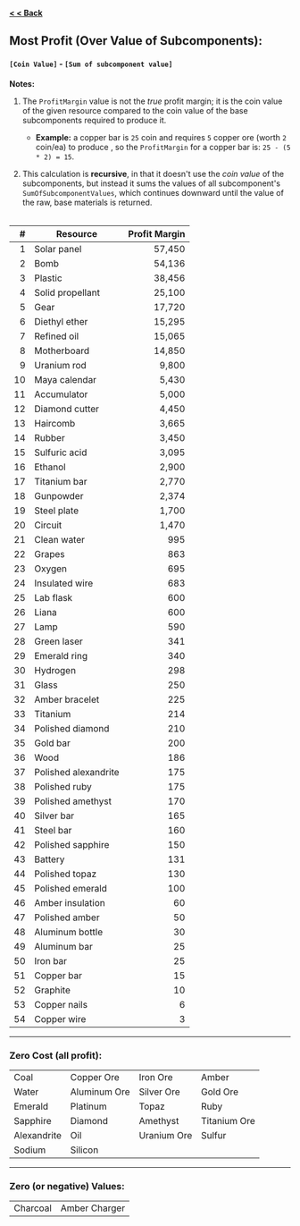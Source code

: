 **[< < Back](https://smithsoniandsp.github.io/DeeptownResourcesCalculator/)**  

## Most Profit (Over Value of Subcomponents):
#### `[Coin Value]` - `[Sum of subcomponent value]`

**Notes:** 

1. The `ProfitMargin` value is not the *true* profit margin; it is the coin value of the given resource
  compared to the coin value of the base subcomponents required to produce it.  
   * **Example:** a copper bar is `25` coin and requires `5` copper ore (worth `2` coin/ea) to produce , so the 
  `ProfitMargin` for a copper bar is: `25 - (5 * 2) = 15`.  

2. This calculation is **recursive**, in that it doesn't use the *coin value* of the subcomponents, but instead it 
   sums the values of all subcomponent's `SumOfSubcomponentValues`, which continues downward until the value
   of the raw, base materials is returned.  
   &nbsp;  


| **#**| **Resource**             | **Profit Margin**                       |
| ----:|------------------        |-------------------------------:         |
| 1    | Solar panel              | 57,450                                  |
| 2    | Bomb                     | 54,136                                  |
| 3    | Plastic                  | 38,456                                  |
| 4    | Solid propellant         | 25,100                                  |
| 5    | Gear                     | 17,720                                  |
| 6    | Diethyl ether            | 15,295                                  |
| 7    | Refined oil              | 15,065                                  |
| 8    | Motherboard              | 14,850                                  |
| 9    | Uranium rod              | 9,800                                   |
| 10   | Maya calendar            | 5,430                                   |
| 11   | Accumulator              | 5,000                                   |
| 12   | Diamond cutter           | 4,450                                   |
| 13   | Haircomb                 | 3,665                                   |
| 14   | Rubber                   | 3,450                                   |
| 15   | Sulfuric acid            | 3,095                                   |
| 16   | Ethanol                  | 2,900                                   |
| 17   | Titanium bar             | 2,770                                   |
| 18   | Gunpowder                | 2,374                                   |
| 19   | Steel plate              | 1,700                                   |
| 20   | Circuit                  | 1,470                                   |
| 21   | Clean water              | 995                                     |
| 22   | Grapes                   | 863                                     |
| 23   | Oxygen                   | 695                                     |
| 24   | Insulated wire           | 683                                     |
| 25   | Lab flask                | 600                                     |
| 26   | Liana                    | 600                                     |
| 27   | Lamp                     | 590                                     |
| 28   | Green laser              | 341                                     |
| 29   | Emerald ring             | 340                                     |
| 30   | Hydrogen                 | 298                                     |
| 31   | Glass                    | 250                                     |
| 32   | Amber bracelet           | 225                                     |
| 33   | Titanium                 | 214                                     |
| 34   | Polished diamond         | 210                                     |
| 35   | Gold bar                 | 200                                     |
| 36   | Wood                     | 186                                     |
| 37   | Polished alexandrite     | 175                                     |
| 38   | Polished ruby            | 175                                     |
| 39   | Polished amethyst        | 170                                     |
| 40   | Silver bar               | 165                                     |
| 41   | Steel bar                | 160                                     |
| 42   | Polished sapphire        | 150                                     |
| 43   | Battery                  | 131                                     |
| 44   | Polished topaz           | 130                                     |
| 45   | Polished emerald         | 100                                     |
| 46   | Amber insulation         | 60                                      |
| 47   | Polished amber           | 50                                      |
| 48   | Aluminum bottle          | 30                                      |
| 49   | Aluminum bar             | 25                                      |
| 50   | Iron bar                 | 25                                      |
| 51   | Copper bar               | 15                                      |
| 52   | Graphite                 | 10                                      |
| 53   | Copper nails             | 6                                       |
| 54   | Copper wire              | 3                                       |

- - -

### **Zero Cost (all profit)**:

|              |              |              |              |
|--------------|--------------|--------------|--------------|
| Coal         | Copper Ore   | Iron Ore     | Amber        |
| Water        | Aluminum Ore | Silver Ore   | Gold Ore     |
| Emerald      | Platinum     | Topaz        | Ruby         |
| Sapphire     | Diamond      | Amethyst     | Titanium Ore |
| Alexandrite  | Oil          | Uranium Ore  | Sulfur       |
| Sodium       | Silicon      |              |              | 

- - - 

### **Zero (or negative) Values**:

|               |               |
|---------------|---------------|
| Charcoal      | Amber Charger |

